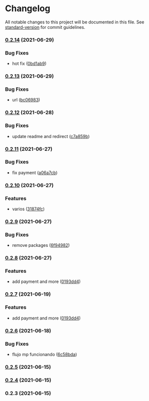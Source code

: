 # Changelog

All notable changes to this project will be documented in this file. See [standard-version](https://github.com/conventional-changelog/standard-version) for commit guidelines.

### [0.2.14](https://github.com/StacklyCode/stackly-backend-mp/compare/v0.2.13...v0.2.14) (2021-06-29)


### Bug Fixes

* hot fix ([0bd1ab9](https://github.com/StacklyCode/stackly-backend-mp/commit/0bd1ab9b894f379a27e71ac22b6948783a121a07))

### [0.2.13](https://github.com/StacklyCode/stackly-backend-mp/compare/v0.2.12...v0.2.13) (2021-06-29)


### Bug Fixes

* url ([bc06983](https://github.com/StacklyCode/stackly-backend-mp/commit/bc0698378471395591096c919b34b2745d26468c))

### [0.2.12](https://github.com/StacklyCode/stackly-backend-mp/compare/v0.2.11...v0.2.12) (2021-06-28)


### Bug Fixes

* update readme and redirect ([c7a859b](https://github.com/StacklyCode/stackly-backend-mp/commit/c7a859bd286b0da8959af67373baa99d76eb8aa2))

### [0.2.11](https://github.com/StacklyCode/stackly-backend-mp/compare/v0.2.10...v0.2.11) (2021-06-27)


### Bug Fixes

* fix payment ([a06a7cb](https://github.com/StacklyCode/stackly-backend-mp/commit/a06a7cbe77f644b0991ffc2650263b41798d1610))

### [0.2.10](https://github.com/StacklyCode/stackly-backend-mp/compare/v0.2.9...v0.2.10) (2021-06-27)


### Features

* varios ([31874fc](https://github.com/StacklyCode/stackly-backend-mp/commit/31874fc9d38214ba4da8cd9db77108ad64c8702f))

### [0.2.9](https://github.com/StacklyCode/stackly-backend-mp/compare/v0.2.8...v0.2.9) (2021-06-27)


### Bug Fixes

* remove packages ([6f94982](https://github.com/StacklyCode/stackly-backend-mp/commit/6f94982cbf2bd86e03a546cfd50123cf6521d572))

### [0.2.8](https://github.com/StacklyCode/stackly-backend-mp/compare/v0.2.6...v0.2.8) (2021-06-27)


### Features

* add payment and more ([0193dd4](https://github.com/StacklyCode/stackly-backend-mp/commit/0193dd40d05697b68a9125212170c94b799bcf38))

### [0.2.7](https://github.com/Beor18/stackly-backend-mp/compare/v0.2.6...v0.2.7) (2021-06-19)


### Features

* add payment and more ([0193dd4](https://github.com/Beor18/stackly-backend-mp/commit/0193dd40d05697b68a9125212170c94b799bcf38))

### [0.2.6](https://github.com/Beor18/stackly-backend-mp/compare/v0.2.5...v0.2.6) (2021-06-18)


### Bug Fixes

* flujo mp funcionando ([6c58bda](https://github.com/Beor18/stackly-backend-mp/commit/6c58bda6c94099d5cf522a5679823bd380326c40))

### [0.2.5](https://github.com/Beor18/stackly-backend-mp/compare/v0.2.4...v0.2.5) (2021-06-15)

### [0.2.4](https://github.com/Beor18/stackly-backend-mp/compare/v0.2.3...v0.2.4) (2021-06-15)

### 0.2.3 (2021-06-15)
